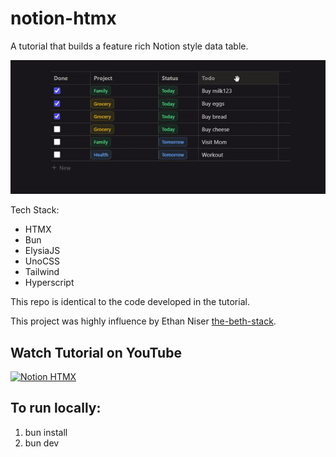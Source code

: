# notion-htmx

A tutorial that builds a feature rich Notion style data table. 

![Data Table!](read_me_files/datatable.gif)

Tech Stack:
- HTMX
- Bun
- ElysiaJS
- UnoCSS
- Tailwind
- Hyperscript

This repo is identical to the code developed in the tutorial. 

This project was highly influence by Ethan Niser [the-beth-stack](https://github.com/ethanniser/the-beth-stack).




## Watch Tutorial on YouTube
[![Notion HTMX](https://img.youtube.com/vi/WRqeGVL1GaU/0.jpg)](https://www.youtube.com/watch?v=WRqeGVL1GaU)


## To run locally:
1. bun install
2. bun dev
